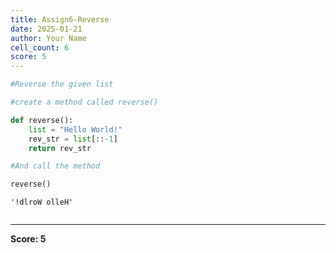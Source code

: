 ```yaml
---
title: Assign6-Reverse
date: 2025-01-21
author: Your Name
cell_count: 6
score: 5
---
```


```python
#Reverse the given list
```


```python
#create a method called reverse()
```


```python
def reverse():
    list = "Hello World!"
    rev_str = list[::-1]
    return rev_str
```


```python
#And call the method
```


```python
reverse()
```




    '!dlroW olleH'




```python

```


---
**Score: 5**

